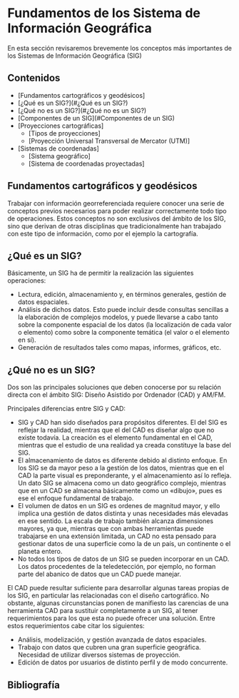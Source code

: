 # Fundamentos de los Sistema de Información Geográfica
En esta sección revisaremos brevemente los conceptos más importantes de los Sistemas de Información Geográfica (SIG)


## Contenidos
* [Fundamentos cartográficos y geodésicos]
* [¿Qué es un SIG?](#¿Qué es un SIG?)
* [¿Qué no es un SIG?](#¿Qué no es un SIG?)
* [Componentes de un SIG](#Componentes de un SIG)
* [Proyecciones cartográficas]
	- [Tipos de proyecciones]
	- [Proyección Universal Transversal de Mercator (UTM)]
* [Sistemas de coordenadas]
	- [Sistema geográfico]
	- [Sistema de coordenadas proyectadas]  


## Fundamentos cartográficos y geodésicos

Trabajar con información georreferenciada requiere conocer una serie de conceptos previos necesarios para poder realizar correctamente todo tipo de operaciones. Estos conceptos no son exclusivos del ámbito de los SIG, sino que derivan de otras disciplinas que tradicionalmente han trabajado con este tipo de información, como por el ejemplo la cartografía.

## ¿Qué es un SIG?

Básicamente, un SIG ha de permitir la realización las siguientes operaciones:

* Lectura, edición, almacenamiento y, en términos generales, gestión de datos espaciales.
* Análisis de dichos datos. Esto puede incluir desde consultas sencillas a la elaboración de complejos modelos, y puede llevarse a cabo tanto sobre la componente espacial de los datos (la localización de cada valor o elemento) como sobre la componente temática (el valor o el elemento en sí).
* Generación de resultados tales como mapas, informes, gráficos, etc.

## ¿Qué no es un SIG?
Dos son las principales soluciones que deben conocerse por su relación directa con el ámbito SIG: Diseño Asistido por Ordenador (CAD) y AM/FM.

Principales diferencias entre SIG y CAD:

* SIG y CAD han sido diseñados para propósitos diferentes. El del SIG es reflejar la realidad, mientras que el del CAD es diseñar algo que no existe todavía. La creación es el elemento fundamental en el CAD, mientras que el estudio de una realidad ya creada constituye la base del SIG.
* El almacenamiento de datos es diferente debido al distinto enfoque. En los SIG se da mayor peso a la gestión de los datos, mientras que en el CAD la parte visual es preponderante, y el almacenamiento así lo refleja. Un dato SIG se almacena como un dato geográfico complejo, mientras que en un CAD se almacena básicamente como un «dibujo», pues es ese el enfoque fundamental de trabajo.
* El volumen de datos en un SIG es ordenes de magnitud mayor, y ello implica una gestión de datos distinta y unas necesidades más elevadas en ese sentido. La escala de trabajo también alcanza dimensiones mayores, ya que, mientras que con ambas herramientas puede trabajarse en una extensión limitada, un CAD no esta pensado para gestionar datos de una superficie como la de un país, un continente o el planeta entero.
* No todos los tipos de datos de un SIG se pueden incorporar en un CAD. Los datos procedentes de la teledetección, por ejemplo, no forman parte del abanico de datos que un CAD puede manejar.


El CAD puede resultar suficiente para desarrollar algunas tareas propias de los SIG, en particular las relacionadas con el diseño cartográfico. No obstante, algunas circunstancias ponen de manifiesto las carencias de una herramienta CAD para sustituir completamente a un SIG, al tener requerimientos para los que esta no puede ofrecer una solución. Entre estos requerimientos cabe citar los siguientes:

* Análisis, modelización, y gestión avanzada de datos espaciales.
* Trabajo con datos que cubren una gran superficie geográfica. Necesidad de utilizar diversos sistemas de proyección.
* Edición de datos por usuarios de distinto perfil y de modo concurrente.


## Bibliografía